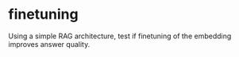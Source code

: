 # finetuning
Using a simple RAG architecture, test if finetuning of the embedding improves answer quality.

